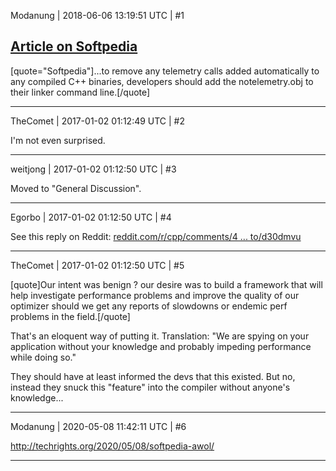 Modanung | 2018-06-06 13:19:51 UTC | #1

## **[Article on Softpedia](http://news.softpedia.com/news/visual-studio-2015-secretly-inserts-telemetry-code-into-c-plus-plus-binaries-505113.shtml)**
[quote="Softpedia"]...to remove any telemetry calls added automatically to any compiled C++ binaries, developers should add the notelemetry.obj to their linker command line.[/quote]

-------------------------

TheComet | 2017-01-02 01:12:49 UTC | #2

I'm not even surprised.

-------------------------

weitjong | 2017-01-02 01:12:50 UTC | #3

Moved to "General Discussion".

-------------------------

Egorbo | 2017-01-02 01:12:50 UTC | #4

See this reply on Reddit: [reddit.com/r/cpp/comments/4 ... to/d30dmvu](https://www.reddit.com/r/cpp/comments/4ibauu/visual_studio_adding_telemetry_function_calls_to/d30dmvu)

-------------------------

TheComet | 2017-01-02 01:12:50 UTC | #5

[quote]Our intent was benign ? our desire was to build a framework that will help investigate performance problems and improve the quality of our optimizer should we get any reports of slowdowns or endemic perf problems in the field.[/quote]

That's an eloquent way of putting it. Translation: "We are spying on your application without your knowledge and probably impeding performance while doing so."

They should have at least informed the devs that this existed. But no, instead they snuck this "feature" into the compiler without anyone's knowledge...

-------------------------

Modanung | 2020-05-08 11:42:11 UTC | #6

http://techrights.org/2020/05/08/softpedia-awol/

-------------------------

